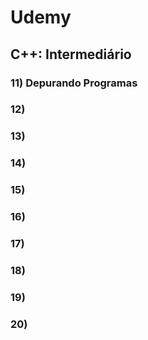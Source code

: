 # Udemy

## C++: Intermediário

### 11) Depurando Programas

### 12)

### 13)

### 14)

### 15)

### 16)

### 17)

### 18)

### 19)

### 20)
